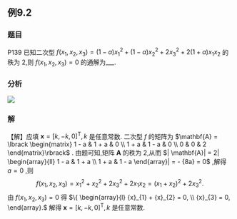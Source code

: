 ## 例9.2
### 题目
P139 已知二次型 $f( {{x}_{1},{x}_{2},{x}_{3}}) = ( {1 - a}) {x}_{1}^{2} + ( {1 - a}) {x}_{2}^{2} + 2{x}_{3}^{2} + 2( {1 + a}) {x}_{1}{x}_{2}$ 的秩为 2,则 $f( {{x}_{1},{x}_{2},{x}_{3}}) = 0$ 的通解为___.
### 分析
![](https://img.hwenyi.live/202410201604251.webp)
### 解
【解】应填 $\mathbf{x} = {\lbrack k, - k,0\rbrack }^{\mathrm{T}}, k$ 是任意常数.
二次型 $f$ 的矩阵为 $\mathbf{A} = \lbrack \begin{matrix} 1 - a & 1 + a & 0 \\ 1 + a & 1 - a & 0 \\ 0 & 0 & 2 \end{matrix}\rbrack$ .
由题可知,矩阵 $\mathbf{A}$ 的秩为 2,从而 $| \mathbf{A}| = 2| \begin{array}{ll} 1 - a & 1 + a \\ 1 + a & 1 - a \end{array}| = - {8a} = 0$ ,解得 $a = 0$ ,则
$$
f( {{x}_{1},{x}_{2},{x}_{3}}) = {x}_{1}^{2} + {x}_{2}^{2} + 2{x}_{3}^{2} + 2{x}_{1}{x}_{2} = {( {x}_{1} + {x}_{2}) }^{2} + 2{x}_{3}^{2}.
$$
由 $f( {{x}_{1},{x}_{2},{x}_{3}}) = 0$ 得 $\{ \begin{array}{l} {x}_{1} + {x}_{2} = 0, \\ {x}_{3} = 0, \end{array}.$ 解得 $\mathbf{x} = {\lbrack k, - k,0\rbrack }^{\mathrm{T}}, k$ 是任意常数.